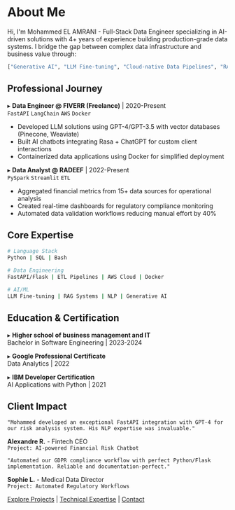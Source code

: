 # About Me

Hi, I'm Mohammed EL AMRANI - Full-Stack Data Engineer specializing in AI-driven solutions with 4+ years of experience building production-grade data systems. I bridge the gap between complex data infrastructure and business value through:

```python
["Generative AI", "LLM Fine-tuning", "Cloud-native Data Pipelines", "RAG Systems"]
```

## Professional Journey

▸ **Data Engineer @ FIVERR (Freelance)** | 2020-Present  
`FastAPI` `LangChain` `AWS` `Docker`
- Developed LLM solutions using GPT-4/GPT-3.5 with vector databases (Pinecone, Weaviate)
- Built AI chatbots integrating Rasa + ChatGPT for custom client interactions
- Containerized data applications using Docker for simplified deployment

▸ **Data Analyst @ RADEEF** | 2022-Present  
`PySpark` `Streamlit` `ETL`
- Aggregated financial metrics from 15+ data sources for operational analysis
- Created real-time dashboards for regulatory compliance monitoring
- Automated data validation workflows reducing manual effort by 40%

## Core Expertise

```bash
# Language Stack
Python | SQL | Bash 

# Data Engineering
FastAPI/Flask | ETL Pipelines | AWS Cloud | Docker 

# AI/ML
LLM Fine-tuning | RAG Systems | NLP | Generative AI
```

## Education & Certification

▸ **Higher school of business management and IT**  
Bachelor in Software Engineering | 2023-2024

▸ **Google Professional Certificate**  
Data Analytics | 2022

▸ **IBM Developer Certification**  
AI Applications with Python | 2021

## Client Impact
```text
"Mohammed developed an exceptional FastAPI integration with GPT-4 for our risk analysis system. His NLP expertise was invaluable."
```
**Alexandre R.** - Fintech CEO  
`Project: AI-powered Financial Risk Chatbot`
```text
"Automated our GDPR compliance workflow with perfect Python/Flask implementation. Reliable and documentation-perfect."
```
**Sophie L.** - Medical Data Director  
`Project: Automated Regulatory Workflows`

[Explore Projects](/projects) | [Technical Expertise](/expertise) | [Contact](/contact)
